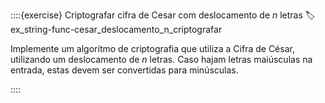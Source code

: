 ::::{exercise} Criptografar cifra de Cesar com deslocamento de $n$ letras
:label: ex_string-func-cesar_deslocamento_n_criptografar

Implemente um algoritmo de criptografia que utiliza a Cifra de César, utilizando um deslocamento de $n$ letras. Caso hajam letras maiúsculas na entrada, estas devem ser convertidas para minúsculas.

::::